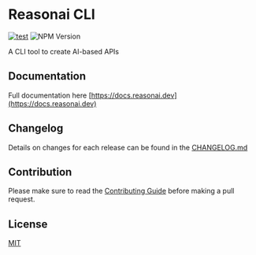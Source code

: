 # Reasonai CLI

[![test](https://github.com/reasonai/cli/workflows/Test/badge.svg)](https://github.com/reasonai/cli/actions)
![NPM Version](https://img.shields.io/npm/v/%40reasonai%2Fcli)

A CLI tool to create AI-based APIs

## Documentation

Full documentation here [https://docs.reasonai.dev](https://docs.reasonai.dev)

## Changelog

Details on changes for each release can be found in the [CHANGELOG.md](https://github.com/reasonai/cli/blob/main/CHANGELOG.md)

## Contribution

Please make sure to read the [Contributing Guide](https://github.com/reasonai/cli/blob/main/CONTRIBUTING.md) before making a pull request.

## License

[MIT](https://github.com/reasonai/cli/blob/main/LICENSE)
